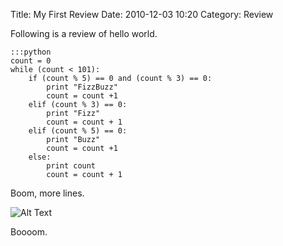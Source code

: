 Title: My First Review
Date: 2010-12-03 10:20
Category: Review

Following is a review of hello world.

    :::python
    count = 0
    while (count < 101):
        if (count % 5) == 0 and (count % 3) == 0:
            print "FizzBuzz"
            count = count +1
        elif (count % 3) == 0:
            print "Fizz"
            count = count + 1
        elif (count % 5) == 0:
            print "Buzz"
            count = count +1
        else:
            print count
            count = count + 1

Boom, more lines.

![Alt Text]({filename}/images/han.jpg)


Boooom.
